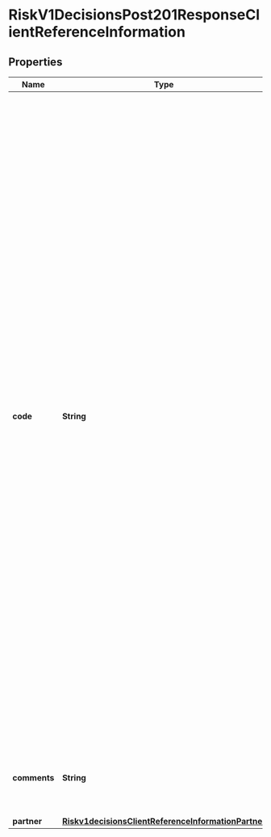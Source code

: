 
# RiskV1DecisionsPost201ResponseClientReferenceInformation

## Properties
Name | Type | Description | Notes
------------ | ------------- | ------------- | -------------
**code** | **String** | Merchant-generated order reference or tracking number. It is recommended that you send a unique value for each transaction so that you can perform meaningful searches for the transaction.  #### Used by **Authorization** Required field.  #### PIN Debit Requests for PIN debit reversals need to use the same merchant reference number that was used in the transaction that is being reversed.  Required field for all PIN Debit requests (purchase, credit, and reversal).  #### FDC Nashville Global Certain circumstances can cause the processor to truncate this value to 15 or 17 characters for Level II and Level III processing, which can cause a discrepancy between the value you submit and the value included in some processor reports.  |  [optional]
**comments** | **String** | Brief description of the order or any comment you wish to add to the order.  |  [optional]
**partner** | [**Riskv1decisionsClientReferenceInformationPartner**](Riskv1decisionsClientReferenceInformationPartner.md) |  |  [optional]




